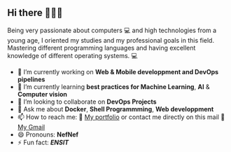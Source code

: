 ## Hi there 👋👋👋

<!-- icons with padding -->

[1.1]: http://i.imgur.com/tXSoThF.png (twitter icon with padding)
[2.1]: http://i.imgur.com/P3YfQoD.png (facebook icon with padding)
[3.1]: http://i.imgur.com/yCsTjba.png (google plus icon with padding)
[4.1]: http://i.imgur.com/YckIOms.png (tumblr icon with padding)
[5.1]: http://i.imgur.com/1AGmwO3.png (dribbble icon with padding)
[6.1]: http://i.imgur.com/0o48UoR.png (github icon with padding)

<!-- icons without padding -->

[1.2]: http://i.imgur.com/wWzX9uB.png (twitter icon without padding)
[2.2]: http://i.imgur.com/fep1WsG.png (facebook icon without padding)
[3.2]: http://i.imgur.com/VlgBKQ9.png (google plus icon without padding)
[4.2]: http://i.imgur.com/jDRp47c.png (tumblr icon without padding)
[5.2]: http://i.imgur.com/Vvy3Kru.png (dribbble icon without padding)
[6.2]: http://i.imgur.com/9I6NRUm.png (github icon without padding)

Being very passionate about computers :computer: and high technologies from a young age, I oriented my studies and my professional goals in this field.
Mastering different programming languages and having excellent knowledge of different operating systems. :computer:

* 🔭 I’m currently working on **Web & Mobile developpment and DevOps pipelines**
* 🌱 I’m currently learning **best practices for Machine Learning**, **AI** & **Computer vision** 
* 👯 I’m looking to collaborate on **DevOps Projects**
* 💬 Ask me about **Docker**, **Shell Programmming**, **Web developpment**
* 📫 How to reach me: :link: [My portfolio](https://mohamednefzi.wixsite.com/mohamednefzi) or contact me directly on this mail :link: [My Gmail](mailto:nefzim22@gmail.com)
* 😄 Pronouns: **NefNef**
* ⚡ Fun fact: ***ENSIT***
